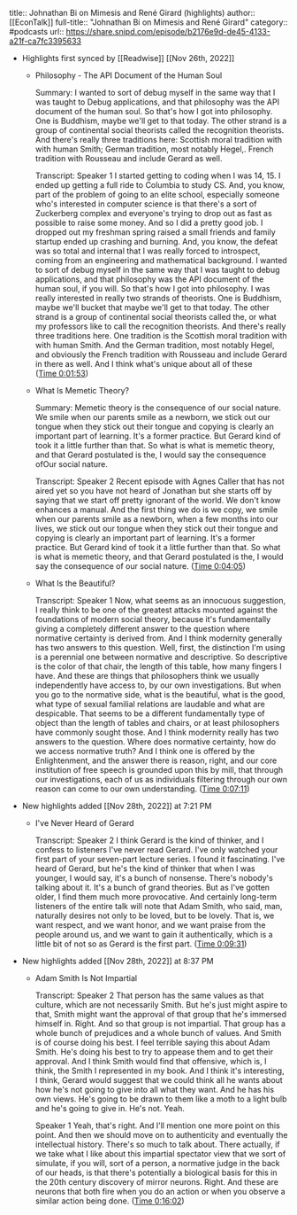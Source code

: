title:: Johnathan Bi on Mimesis and René Girard (highlights)
author:: [[EconTalk]]
full-title:: "Johnathan Bi on Mimesis and René Girard"
category:: #podcasts
url:: https://share.snipd.com/episode/b2176e9d-de45-4133-a21f-ca7fc3395633

- Highlights first synced by [[Readwise]] [[Nov 26th, 2022]]
	- Philosophy - The API Document of the Human Soul
	  
	  Summary:
	  I wanted to sort of debug myself in the same way that I was taught to Debug applications, and that philosophy was the API document of the human soul. So that's how I got into philosophy. One is Buddhism, maybe we'll get to that today. The other strand is a group of continental social theorists called the recognition theorists. And there's really three traditions here: Scottish moral tradition with with human Smith; German tradition, most notably Hegel,. French tradition with Rousseau and include Gerard as well.
	  
	  Transcript:
	  Speaker 1
	  I started getting to coding when I was 14, 15. I ended up getting a full ride to Columbia to study CS. And, you know, part of the problem of going to an elite school, especially someone who's interested in computer science is that there's a sort of Zuckerberg complex and everyone's trying to drop out as fast as possible to raise some money. And so I did a pretty good job. I dropped out my freshman spring raised a small friends and family startup ended up crashing and burning. And, you know, the defeat was so total and internal that I was really forced to introspect, coming from an engineering and mathematical background. I wanted to sort of debug myself in the same way that I was taught to debug applications, and that philosophy was the API document of the human soul, if you will. So that's how I got into philosophy. I was really interested in really two strands of theorists. One is Buddhism, maybe we'll bucket that maybe we'll get to that today. The other strand is a group of continental social theorists called the, or what my professors like to call the recognition theorists. And there's really three traditions here. One tradition is the Scottish moral tradition with with human Smith. And the German tradition, most notably Hegel, and obviously the French tradition with Rousseau and include Gerard in there as well. And I think what's unique about all of these ([Time 0:01:53](https://share.snipd.com/snip/547aa283-fd6a-4006-8cd9-15e93bde238a))
	- What Is Memetic Theory?
	  
	  Summary:
	  Memetic theory is the consequence of our social nature. We smile when our parents smile as a newborn, we stick out our tongue when they stick out their tongue and copying is clearly an important part of learning. It's a former practice. But Gerard kind of took it a little further than that. So what is what is memetic theory, and that Gerard postulated is the, I would say the consequence ofOur social nature.
	  
	  Transcript:
	  Speaker 2
	  Recent episode with Agnes Caller that has not aired yet so you have not heard of Jonathan but she starts off by saying that we start off pretty ignorant of the world. We don't know enhances a manual. And the first thing we do is we copy, we smile when our parents smile as a newborn, when a few months into our lives, we stick out our tongue when they stick out their tongue and copying is clearly an important part of learning. It's a former practice. But Gerard kind of took it a little further than that. So what is what is memetic theory, and that Gerard postulated is the, I would say the consequence of our social nature. ([Time 0:04:05](https://share.snipd.com/snip/946eeb0b-6d08-4f09-b084-4137b59025c9))
	- What Is the Beautiful?
	  
	  Transcript:
	  Speaker 1
	  Now, what seems as an innocuous suggestion, I really think to be one of the greatest attacks mounted against the foundations of modern social theory, because it's fundamentally giving a completely different answer to the question where normative certainty is derived from. And I think modernity generally has two answers to this question. Well, first, the distinction I'm using is a perennial one between normative and descriptive. So descriptive is the color of that chair, the length of this table, how many fingers I have. And these are things that philosophers think we usually independently have access to, by our own investigations. But when you go to the normative side, what is the beautiful, what is the good, what type of sexual familial relations are laudable and what are despicable. That seems to be a different fundamentally type of object than the length of tables and chairs, or at least philosophers have commonly sought those. And I think modernity really has two answers to the question. Where does normative certainty, how do we access normative truth? And I think one is offered by the Enlightenment, and the answer there is reason, right, and our core institution of free speech is grounded upon this by mill, that through our investigations, each of us as individuals filtering through our own reason can come to our own understanding. ([Time 0:07:11](https://share.snipd.com/snip/04f7a55a-e09e-4fc8-9c39-f10f018a6e1b))
- New highlights added [[Nov 28th, 2022]] at 7:21 PM
	- I've Never Heard of Gerard
	  
	  Transcript:
	  Speaker 2
	  I think Gerard is the kind of thinker, and I confess to listeners I've never read Gerard. I've only watched your first part of your seven-part lecture series. I found it fascinating. I've heard of Gerard, but he's the kind of thinker that when I was younger, I would say, it's a bunch of nonsense. There's nobody's talking about it. It's a bunch of grand theories. But as I've gotten older, I find them much more provocative. And certainly long-term listeners of the entire talk will note that Adam Smith, who said, man, naturally desires not only to be loved, but to be lovely. That is, we want respect, and we want honor, and we want praise from the people around us, and we want to gain it authentically, which is a little bit of not so as Gerard is the first part. ([Time 0:09:31](https://share.snipd.com/snip/866e5bcb-189e-4c6e-a66e-fd5c1afeef4c))
- New highlights added [[Nov 28th, 2022]] at 8:37 PM
	- Adam Smith Is Not Impartial
	  
	  Transcript:
	  Speaker 2
	  That person has the same values as that culture, which are not necessarily Smith. But he's just might aspire to that, Smith might want the approval of that group that he's immersed himself in. Right. And so that group is not impartial. That group has a whole bunch of prejudices and a whole bunch of values. And Smith is of course doing his best. I feel terrible saying this about Adam Smith. He's doing his best to try to appease them and to get their approval. And I think Smith would find that offensive, which is, I think, the Smith I represented in my book. And I think it's interesting, I think, Gerard would suggest that we could think all he wants about how he's not going to give into all what they want. And he has his own views. He's going to be drawn to them like a moth to a light bulb and he's going to give in. He's not. Yeah.
	  
	  Speaker 1
	  Yeah, that's right. And I'll mention one more point on this point. And then we should move on to authenticity and eventually the intellectual history. There's so much to talk about. There actually, if we take what I like about this impartial spectator view that we sort of simulate, if you will, sort of a person, a normative judge in the back of our heads, is that there's potentially a biological basis for this in the 20th century discovery of mirror neurons. Right. And these are neurons that both fire when you do an action or when you observe a similar action being done. ([Time 0:16:02](https://share.snipd.com/snip/9030fac1-1512-49c8-a93f-e89d2455b72d))